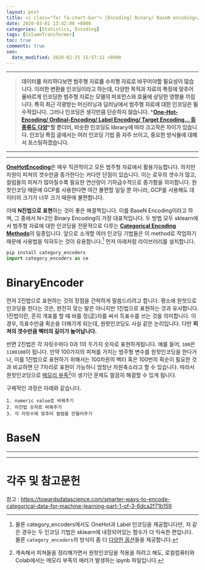 ```yaml
---
layout: post
title: <i class="far fa-chart-bar"> [Encoding] Binary/ BaseN encoding</i>
date: 2020-03-01 13:42:00 +0800
categories: [Statistics, Encoding]
tags: [ColumnTransformer]
toc: true
comments: true
seo:
  date_modified: 2020-02-25 15:57:11 +0900
---
```


***  
> <b>데이터를 처리하다보면 범주형 자료를 수치형 자료로 바꾸어야할 필요성이 많습니다. 이러한 변환을 인코딩이라고 하는데, 다양한 목적과 자료의 특징에 맞추어 올바르게 인코딩한 범주형 자료는 모델의 퍼포먼스와 효율에 상당한 영향을 끼칩니다. 특히 최근 각광받는 머신러닝과 딥러닝에서 범주형 자료에 대한 인코딩은 필수적입니다. 그러나 인코딩은 생각만큼 단순하지 않습니다. *[One-Hot-Encoding/ Ordinal-Encoding/ Label Encoding/ Target Encoding... 등 종류도 다양](http://contrib.scikit-learn.org/categorical-encoding/index.html)*할 뿐더러, 비슷한 인코딩도 library에 따라 크고작은 차이가 있습니다. 인코딩 특집 글에서는 여러 인코딩 기법 중 자주 쓰이고, 중요한 방식들에 대해서 포스팅하겠습니다.</b>   


***  
***  

 
<b>[OneHotEncoding](https://haehwan.github.io/posts/Sta-Encoding/)</b>은 매우 직관적이고 모든 범주형 자료에서 활용가능합니다. 하지만 차원이 피쳐의 갯수만큼 증가한다는 커다란 단점이 있습니다. 이는 로우의 갯수가 많고, 컬럼들의 피쳐가 많아질수록 필요한 연산량이 기하급수적으로 증가함을 의미합니다. 원핫인코딩 때문에 GCP를 사용한다면 여간 불편할 일일 뿐 아니라, GCP를 사용해도 데이터의 크기가 너무 크기 때문에 불편합니다.  

이때 <b>N진법으로 표현</b>하는 것이 좋은 해결책입니다. 이를 BaseN Encoding이라고 하며, 그 중에서 N=2인 Binary Encoding이 가장 대표적입니다. 두 방법 모두 sklearn에서 범주형 자료에 대한 인코딩을 전문적으로 다루는 <b>[Categorical Encoding Methods](http://contrib.scikit-learn.org/categorical-encoding/)</b>의 일종입니다. 앞으로 소개할 여러 인코딩 기법들은 이 method로 작업하기 때문에 사용법을 익혀두는 것이 유용합니다.[^ce] 먼저 아래처럼 라이브러리를 설치합니다. 

[^ce]: 물론 category_encoders에서도 OneHot과 Label 인코딩을 제공합니다만, 저 같은 경우는 두 인코딩 기법은 sklearn에 내장되어있는 함수가 더 익숙한 편입니다. 물론 `category_encoders`의 방식이 좀 더 [다양한 옵션](http://contrib.scikit-learn.org/categorical-encoding/onehot.html)들을 제공합니다.  

```python 
pip install category_encoders
import category_encoders as ce
```

# BinaryEncoder
먼저 2진법으로 표현하는 것의 장점을 간략하게 말씀드리려고 합니다. 평소에 원핫으로 인코딩을 한다는 것은, 완전히 맞는 말은 아니지만 1진법으로 표현하는 것과 유사합니다. 1진법이란, 흔히 개표를 할 때 바를 정(正)자를 써서 득표수를 쓰는 것을 의미합니다. 이 경우, 득표수만큼 획순을 더해가게 되는데, 원핫인코딩도 사실 같은 논리입니다. 다만 <b>피쳐의 갯수만큼 벡터의 길이가 늘어납니다.</b>  

반면 2진법은 각 자릿수마다 0과 1의 두가지 숫자로 표현하게됩니다. 예를 들어, `100`은 `1100100`이 됩니다. 만약 100가지의 피쳐를 가지는 범주형 변수를 원핫인코딩을 한다거나, 이를 1진법으로 표현하기 위해서는 100차원의 벡터 혹은 100번의 획순이 필요한 것과 비교하면 단 7자리로 표현이 가능하니 엄청난 차원축소라고 할 수 있습니다. 따라서 원핫인코딩으로 [메모리 부족](https://github.com/HaeHwan/HaeHwan.github.io/blob/master/assets/projects/IGAWorks/%5Bigaworks%5D(1)%20EDA.md)[^ex]이 생기던 문제도 말끔히 해결할 수 있게 됩니다.  

[^ex]: 계속해서 피쳐들을 정리해가면서 원핫인코딩을 적용을 하려고 해도, 로컬컴퓨터와 Colab에서는 메모리 부족의 에러가 발생하는 ipynb 파일입니다.  

구체적인 과정은 아래와 같습니다.  
```
1. numeric value로 바꿔주기  
2. 이진법 숫자로 바꿔주기  
3. 각 자릿수에 맞추어 컬럼을 만들어주기
```  



# BaseN

***
***
# 각주 및 참고문헌

참고 : https://towardsdatascience.com/smarter-ways-to-encode-categorical-data-for-machine-learning-part-1-of-3-6dca2f71b159
